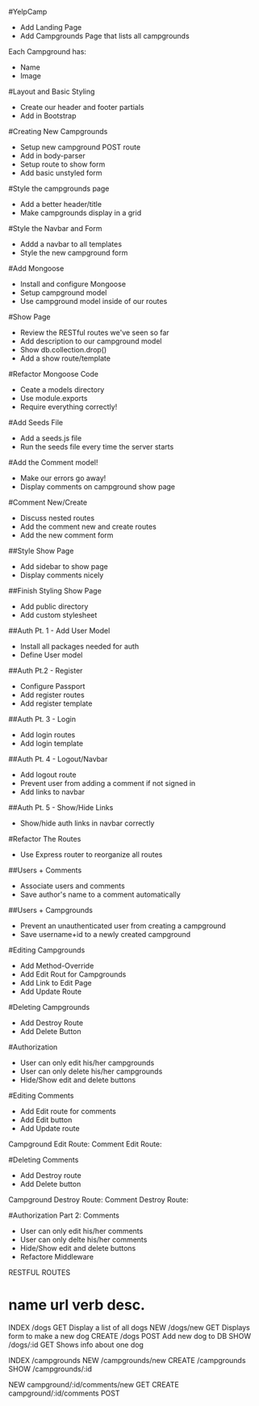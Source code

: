 #YelpCamp

* Add Landing Page
* Add Campgrounds Page that lists all campgrounds

Each Campground has:
* Name
* Image

#Layout and Basic Styling
* Create our header and footer partials
* Add in Bootstrap

#Creating New Campgrounds
* Setup new campground POST route
* Add in body-parser
* Setup route to show form
* Add basic unstyled form


#Style the campgrounds page
* Add a better header/title
* Make campgrounds display in a grid

#Style the Navbar and Form
* Addd a navbar to all templates
* Style the new campground form

#Add Mongoose
* Install and configure Mongoose
* Setup campground model
* Use campground model inside of our routes

#Show Page
* Review the RESTful routes we've seen so far
* Add description to our campground model
* Show db.collection.drop()
* Add a show route/template

#Refactor Mongoose Code
* Ceate a models directory
* Use module.exports
* Require everything correctly!

#Add Seeds File
* Add a seeds.js file
* Run the seeds file every time the server starts

#Add the Comment model!
* Make our errors go away!
* Display comments on campground show page

#Comment New/Create
* Discuss nested routes
* Add the comment new and create routes
* Add the new comment form

##Style Show Page
* Add sidebar to show page
* Display comments nicely

##Finish Styling Show Page
* Add public directory
* Add custom stylesheet

##Auth Pt. 1 - Add User Model
* Install all packages needed for auth
* Define User model
 
##Auth Pt.2 - Register
* Configure Passport
* Add register routes
* Add register template

##Auth Pt. 3 - Login
* Add login routes
* Add login template

##Auth Pt. 4 - Logout/Navbar
* Add logout route
* Prevent user from adding a comment if not signed in
* Add links to navbar

##Auth Pt. 5 - Show/Hide Links
* Show/hide auth links in navbar correctly

#Refactor The Routes
* Use Express router to reorganize all routes

##Users + Comments
* Associate users and comments
* Save author's name to a comment automatically

##Users + Campgrounds
* Prevent an unauthenticated user from creating a campground
* Save username+id to a newly created campground

#Editing Campgrounds
* Add Method-Override
* Add Edit Rout for Campgrounds
* Add Link to Edit Page
* Add Update Route

#Deleting Campgrounds
* Add Destroy Route
* Add Delete Button

#Authorization
* User can only edit his/her campgrounds
* User can only delete his/her campgrounds
* Hide/Show edit and delete buttons

#Editing Comments
* Add Edit route for comments
* Add Edit button
* Add Update route

Campground Edit Route:  <!--/campgrounds/:id/edit-->
Comment Edit Route:     <!--/campgrounds/:id/comments/:comment_id/edit-->

#Deleting Comments
* Add Destroy route
* Add Delete button

Campground Destroy Route:   <!--/campgrounds/:id/-->
Comment Destroy Route:      <!--/campgrounds/:id/comments/:comment_id-->

#Authorization Part 2: Comments
* User can only edit his/her comments
* User can only delte his/her comments
* Hide/Show edit and delete buttons
* Refactore Middleware

RESTFUL ROUTES

name        url     verb        desc.
=====================================================
INDEX       /dogs       GET         Display a list of all dogs
NEW         /dogs/new   GET         Displays form to make a new dog
CREATE      /dogs       POST        Add new dog to DB
SHOW        /dogs/:id   GET         Shows info about one dog

INDEX       /campgrounds
NEW         /campgrounds/new
CREATE      /campgrounds
SHOW        /campgrounds/:id

NEW         campground/:id/comments/new     GET
CREATE      campground/:id/comments         POST